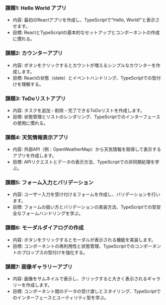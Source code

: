 ### 課題1: Hello World アプリ
- 内容: 最初のReactアプリを作成し、TypeScriptで"Hello, World!"と表示させます。
- 目標: ReactとTypeScriptの基本的なセットアップとコンポーネントの作成に慣れる。
### 課題2: カウンターアプリ
- 内容: ボタンをクリックするとカウントが増えるシンプルなカウンターを作成します。
- 目標: Reactの状態（state）とイベントハンドリング、TypeScriptでの型付けを理解する。
### 課題3: ToDoリストアプリ
- 内容: タスクを追加・削除・完了できるToDoリストを作成します。
- 目標: 状態管理とリストのレンダリング、TypeScriptでのインターフェースの使用に慣れる。
### 課題4: 天気情報表示アプリ
- 内容: 外部API（例：OpenWeatherMap）から天気情報を取得して表示するアプリを作成します。
- 目標: APIリクエストとデータの表示方法、TypeScriptでの非同期処理を学ぶ。
### 課題5: フォーム入力とバリデーション
- 内容: ユーザー入力を受け付けるフォームを作成し、バリデーションを行います。
- 目標: フォームの扱い方とバリデーションの実装方法、TypeScriptでの型安全なフォームハンドリングを学ぶ。
### 課題6: モーダルダイアログの作成
- 内容: ボタンをクリックするとモーダルが表示される機能を実装します。
- 目標: コンポーネントの再利用性と状態管理、TypeScriptでのコンポーネントのプロップスの型付けを強化する。
### 課題7: 画像ギャラリーアプリ
- 内容: 画像をサムネイルで表示し、クリックすると大きく表示されるギャラリーを作成します。
- 目標: コンポーネント間のデータの受け渡しとスタイリング、TypeScriptでのインターフェースとユーティリティ型を学ぶ。
